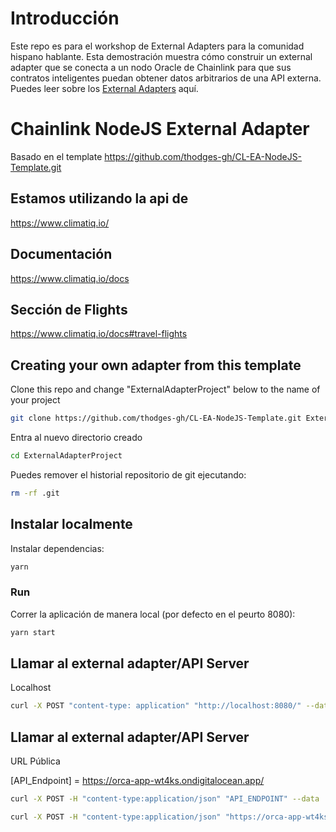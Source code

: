 # Introducción

Este repo es para el workshop de External Adapters para la comunidad hispano hablante. Esta demostración muestra cómo construir un external adapter que se conecta a un nodo Oracle de Chainlink para que sus contratos inteligentes puedan obtener datos arbitrarios de una API externa. Puedes leer sobre los [External Adapters](https://docs.chain.link/docs/external-adapters/) aquí.

# Chainlink NodeJS External Adapter 

Basado en el template https://github.com/thodges-gh/CL-EA-NodeJS-Template.git

## Estamos utilizando la api de 

https://www.climatiq.io/

## Documentación

https://www.climatiq.io/docs

## Sección de Flights

https://www.climatiq.io/docs#travel-flights


## Creating your own adapter from this template

Clone this repo and change "ExternalAdapterProject" below to the name of your project

```bash
git clone https://github.com/thodges-gh/CL-EA-NodeJS-Template.git ExternalAdapterProject
```

Entra al nuevo directorio creado

```bash
cd ExternalAdapterProject
```

Puedes remover el historial repositorio de git ejecutando:

```bash
rm -rf .git
```

## Instalar localmente

Instalar dependencias:

```bash
yarn
```

### Run

Correr la aplicación de manera local (por defecto en el peurto 8080):

```bash
yarn start
```
## Llamar al external adapter/API Server

Localhost

```bash
curl -X POST "content-type: application" "http://localhost:8080/" --data '{"id": 1, "from": "ONT", "to": "SCL","passengers": 300,"class": "unknown" } }'
```
## Llamar al external adapter/API Server

URL Pública

[API_Endpoint] = https://orca-app-wt4ks.ondigitalocean.app/

```bash
curl -X POST -H "content-type:application/json" "API_ENDPOINT" --data '{"id": 1, "data": {"from": "ONT", "to": "SCL","passengers": 300,"classFlight": "unknown" } }'
```

```bash
curl -X POST -H "content-type:application/json" "https://orca-app-wt4ks.ondigitalocean.app/" --data '{"id": 1, "data": {"from": "ONT", "to": "SCL","passengers": 300,"classFlight": "unknown" } }'
```




